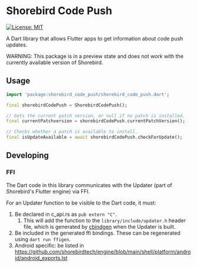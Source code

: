 # Shorebird Code Push

[![License: MIT][license_badge]][license_link]

A Dart library that allows Flutter apps to get information about code push updates.

WARNING: This package is in a preview state and does not work with the currently available version of Shorebird.

## Usage

```dart
import 'package:shorebird_code_push/shorebird_code_push.dart';

final shorebirdCodePush = ShorebirdCodePush();

// Gets the current patch version, or null if no patch is installed.
final currentPatchversion = shorebirdCodePush.currentPatchVersion();

// Checks whether a patch is available to install.
final isUpdateAvailable = await shorebirdCodePush.checkForUpdate();
```

## Developing

### FFI

The Dart code in this library communicates with the Updater (part of Shorebird's
Flutter engine) via FFI.

For an Updater function to be visible to the Dart code, it must:

1. Be declared in c_api.rs as `pub extern "C"`.
    1. This will add the function to the `library/include/updater.h` header
    file, which is generated by [cbindgen](https://github.com/mozilla/cbindgen)
    when the Updater is built.
1. Be included in the generated ffi bindings. These can be regenerated using
   `dart run ffigen`.
1. Android specific: be listed in
   https://github.com/shorebirdtech/engine/blob/main/shell/platform/android/android_exports.lst


[license_badge]: https://img.shields.io/badge/license-MIT-blue.svg
[license_link]: https://opensource.org/licenses/MIT
